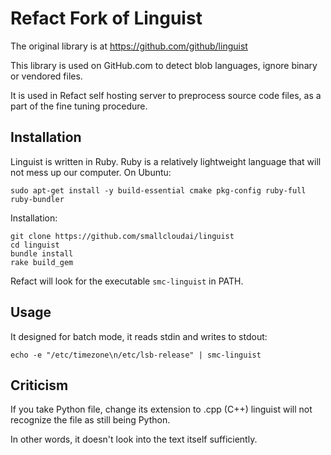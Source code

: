 # Refact Fork of Linguist

The original library is at https://github.com/github/linguist

This library is used on GitHub.com to detect blob languages, ignore binary or vendored files.

It is used in Refact self hosting server to preprocess source code files, as a part of the fine tuning procedure.


## Installation

Linguist is written in Ruby. Ruby is a relatively lightweight language that will not mess up our computer. On Ubuntu:

```
sudo apt-get install -y build-essential cmake pkg-config ruby-full ruby-bundler
```

Installation:

```
git clone https://github.com/smallcloudai/linguist
cd linguist
bundle install
rake build_gem
```

Refact will look for the executable `smc-linguist` in PATH.


## Usage

It designed for batch mode, it reads stdin and writes to stdout:

```
echo -e "/etc/timezone\n/etc/lsb-release" | smc-linguist
```


## Criticism

If you take Python file, change its extension to .cpp (C++) linguist will not recognize the file as still being Python.

In other words, it doesn't look into the text itself sufficiently.
